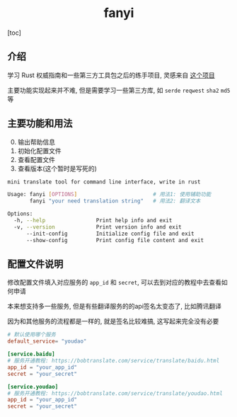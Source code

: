 # <center>fanyi</center>

[toc]

## 介绍

学习 Rust 权威指南和一些第三方工具包之后的练手项目,
灵感来自 [这个项目](https://github.com/afc163/fanyi)

主要功能实现起来并不难, 但是需要学习一些第三方库, 如 `serde` `reqwest` `sha2` `md5` 等

## 主要功能和用法

0. 输出帮助信息
1. 初始化配置文件
2. 查看配置文件
3. 查看版本(这个暂时是写死的)

```sh
mini translate tool for command line interface, write in rust

Usage: fanyi [OPTIONS]                        # 用法1: 使用辅助功能
       fanyi "your need translation string"   # 用法2: 翻译文本

Options:
  -h, --help                Print help info and exit
  -v, --version             Print version info and exit
      --init-config         Initialize config file and exit
      --show-config         Print config file content and exit
```

## 配置文件说明

修改配置文件填入对应服务的 `app_id` 和 `secret`, 可以去到对应的教程中去查看如何申请

本来想支持多一些服务, 但是有些翻译服务的的api签名太变态了, 比如腾讯翻译

因为和其他服务的流程都是一样的, 就是签名比较难搞, 这写起来完全没有必要

```toml
# 默认使用哪个服务
default_service= "youdao"

[service.baidu]
# 服务开通教程: https://bobtranslate.com/service/translate/baidu.html
app_id = "your_app_id"
secret = "your_secret"

[service.youdao]
# 服务开通教程: https://bobtranslate.com/service/translate/youdao.html
app_id = "your_app_id"
secret = "your_secret"
```
